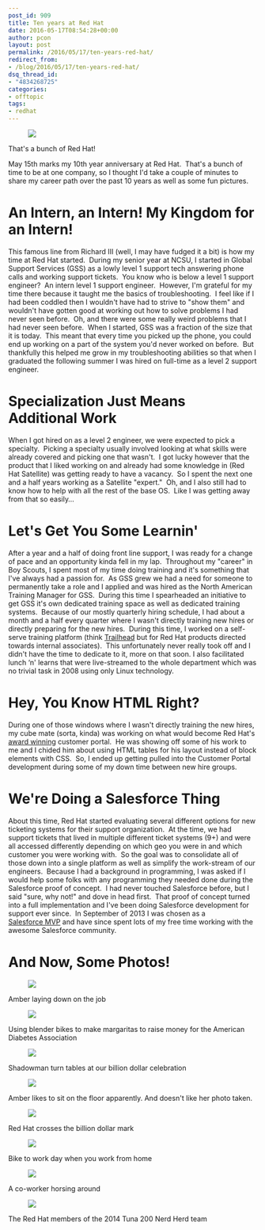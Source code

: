 ```yaml
---
post_id: 909
title: Ten years at Red Hat
date: 2016-05-17T08:54:28+00:00
author: pcon
layout: post
permalink: /2016/05/17/ten-years-red-hat/
redirect_from:
- /blog/2016/05/17/ten-years-red-hat/
dsq_thread_id:
- "4834268725"
categories:
- offtopic
tags:
- redhat
---
```

<div class="card">
    <div class="card-image">
        <figure class="image">
            <img src="/assets/img/2016/05/17/resin.png">
        </figure>
    </div>
    <div class="card-content has-text-centered">
        That's a bunch of Red Hat!
    </div>
</div>

May 15th marks my 10th year anniversary at Red Hat.  That's a bunch of time to be at one company, so I thought I'd take a couple of minutes to share my career path over the past 10 years as well as some fun pictures.

<!--more-->

# An Intern, an Intern! My Kingdom for an Intern!

This famous line from Richard III (well, I may have fudged it a bit) is how my time at Red Hat started.  During my senior year at NCSU, I started in Global Support Services (GSS) as a lowly level 1 support tech answering phone calls and working support tickets.  You know who is below a level 1 support engineer?  An intern level 1 support engineer.  However, I'm grateful for my time there because it taught me the basics of troubleshooting.  I feel like if I had been coddled then I wouldn't have had to strive to "show them" and wouldn't have gotten good at working out how to solve problems I had never seen before.  Oh, and there were some really weird problems that I had never seen before.  When I started, GSS was a fraction of the size that it is today.  This meant that every time you picked up the phone, you could end up working on a part of the system you'd never worked on before.  But thankfully this helped me grow in my troubleshooting abilities so that when I graduated the following summer I was hired on full-time as a level 2 support engineer.

# Specialization Just Means Additional Work

When I got hired on as a level 2 engineer, we were expected to pick a specialty.  Picking a specialty usually involved looking at what skills were already covered and picking one that wasn't.  I got lucky however that the product that I liked working on and already had some knowledge in (Red Hat Satellite) was getting ready to have a vacancy.  So I spent the next one and a half years working as a Satellite "expert."  Oh, and I also still had to know how to help with all the rest of the base OS.  Like I was getting away from that so easily&#8230;

# Let's Get You Some Learnin'

After a year and a half of doing front line support, I was ready for a change of pace and an opportunity kinda fell in my lap.  Throughout my "career" in Boy Scouts, I spent most of my time doing training and it's something that I've always had a passion for.  As GSS grew we had a need for someone to permanently take a role and I applied and was hired as the North American Training Manager for GSS.  During this time I spearheaded an initiative to get GSS it's own dedicated training space as well as dedicated training systems.  Because of our mostly quarterly hiring schedule, I had about a month and a half every quarter where I wasn't directly training new hires or directly preparing for the new hires.  During this time, I worked on a self-serve training platform (think [Trailhead](https://developer.salesforce.com/trailhead/) but for Red Hat products directed towards internal associates).  This unfortunately never really took off and I didn't have the time to dedicate to it, more on that soon. I also facilitated lunch &#8216;n' learns that were live-streamed to the whole department which was no trivial task in 2008 using only Linux technology.

# Hey, You Know HTML Right?

During one of those windows where I wasn't directly training the new hires, my cube mate (sorta, kinda) was working on what would become Red Hat's [award winning](https://www.redhat.com/en/about/blog/red-hat-customer-portal-named-one-ten-best-web-support-sites-2014) customer portal.  He was showing off some of his work to me and I chided him about using HTML tables for his layout instead of block elements with CSS.  So, I ended up getting pulled into the Customer Portal development during some of my down time between new hire groups.

# We're Doing a Salesforce Thing

About this time, Red Hat started evaluating several different options for new ticketing systems for their support organization.  At the time, we had support tickets that lived in multiple different ticket systems (9+) and were all accessed differently depending on which geo you were in and which customer you were working with.  So the goal was to consolidate all of those down into a single platform as well as simplify the work-stream of our engineers.  Because I had a background in programming, I was asked if I would help some folks with any programming they needed done during the Salesforce proof of concept.  I had never touched Salesforce before, but I said "sure, why not!" and dove in head first.  That proof of concept turned into a full implementation and I've been doing Salesforce development for support ever since.  In September of 2013 I was chosen as a [Salesforce MVP](http://www.salesforce.com/mvp/) and have since spent lots of my free time working with the awesome Salesforce community.

# And Now, Some Photos!

<div class="card">
    <div class="card-image">
        <figure class="image">
            <img src="/assets/img/2016/05/17/amber_laying.jpg">
        </figure>
    </div>
    <div class="card-content has-text-centered">
        Amber laying down on the job
    </div>
</div>

<div class="card">
    <div class="card-image">
        <figure class="image">
            <img src="/assets/img/2016/05/17/blender_bikes.jpg">
        </figure>
    </div>
    <div class="card-content has-text-centered">
        Using blender bikes to make margaritas to raise money for the American Diabetes Association
    </div>
</div>

<div class="card">
    <div class="card-image">
        <figure class="image">
            <img src="/assets/img/2016/05/17/turntables.jpg">
        </figure>
    </div>
    <div class="card-content has-text-centered">
        Shadowman turn tables at our billion dollar celebration
    </div>
</div>

<div class="card">
    <div class="card-image">
        <figure class="image">
            <img src="/assets/img/2016/05/17/amber_sitting.jpg">
        </figure>
    </div>
    <div class="card-content has-text-centered">
        Amber likes to sit on the floor apparently. And doesn't like her photo taken.
    </div>
</div>

<div class="card">
    <div class="card-image">
        <figure class="image">
            <img src="/assets/img/2016/05/17/billion_glass.jpg">
        </figure>
    </div>
    <div class="card-content has-text-centered">
        Red Hat crosses the billion dollar mark
    </div>
</div>

<div class="card">
    <div class="card-image">
        <figure class="image">
            <img src="/assets/img/2016/05/17/bikefromhome.jpg">
        </figure>
    </div>
    <div class="card-content has-text-centered">
        Bike to work day when you work from home
    </div>
</div>

<div class="card">
    <div class="card-image">
        <figure class="image">
            <img src="/assets/img/2016/05/17/horsing.jpg">
        </figure>
    </div>
    <div class="card-content has-text-centered">
        A co-worker horsing around
    </div>
</div>

<div class="card">
    <div class="card-image">
        <figure class="image">
            <img src="/assets/img/2016/05/17/nerdherd.jpg">
        </figure>
    </div>
    <div class="card-content has-text-centered">
        The Red Hat members of the 2014 Tuna 200 Nerd Herd team
    </div>
</div>